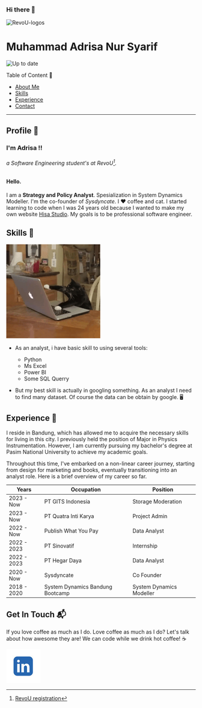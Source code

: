 ### Hi there 👋

<!-- RevoU Logos -->
![RevoU-logos](https://pkk.uma.ac.id/wp-content/uploads/2023/06/revo.png "RevoU Logos")
<!-- { width="20%" style="display: block; margin: 0 auto; max-height: 300px;"} -->

<!-- Header md file -->

# Muhammad Adrisa Nur Syarif
![Up to date](https://github.com/ikatyang/emoji-cheat-sheet/workflows/Up%20to%20Date/badge.svg)

<!--
 Purpose 
> This is an assignment for "My Profile"
-->

<!-- Navigation -->
Table of Content :memo:
-  [About Me](#Profile "About Me")
-  [Skills](#Skills-:briefcase: "My Skills")
-  [Experience](#Experience-:rocket: "My Experience")
-  [Contact](#Get-In-Touch-:mailbox_with_mail: "My Contact")

---

<!-- Content 1: About Me -->

## Profile :triangular_flag_on_post:
### I'm Adrisa 	:bangbang:

###### a Software Engineering student's at RevoU[^1].

<!-- Footnote RevoU site -->
[^1]: [RevoU registration](https://revou.co/software-engineering?&eid=1697019632813&targeting=1&cat=D&x6=K)

<!-- Profile image -->
<!--![Photos](./assets/profile-img.jpg "Muhammad Adrisa Nur Syarif")-->
<!-- { width="50%" style="display: block; margin: 0 auto; max-height: 300px; object-fit: cover; object-position: center; border-radius: 10px;"} -->

#### Hello. 
<!-- {style="text-align: center;"} -->

<!-- About me -->
I am a **Strategy and Policy Analyst**. Spesialization in System Dynamics Modeller. I'm the co-founder of *Sysdyncate*. I :heart: coffee and cat. I started learning to code when I was 24 years old because I wanted to make my own website [Hisa Studio](https://www.hisastudio.com/ "Hisa Studio Site"). My goals is to be professional software engineer.


<!-- My Skills -->

## Skills :briefcase:
![Cat-Typing](./assets/cat-typing.gif "Cat Typing")
- As an analyst, i have basic skill to using several tools:
  - Python
  - Ms Excel
  - Power BI
  - Some SQL Querry

- But my best skill is actually in googling something. As an analyst I need to find many dataset. Of course the data can be obtain by google. :desktop_computer:

## Experience :rocket:

I reside in Bandung, which has allowed me to acquire the necessary skills for living in this city. I previously held the position of Major in Physics Instrumentation. However, I am currently pursuing my bachelor's degree at Pasim National University to achieve my academic goals.

Throughout this time, I've embarked on a non-linear career journey, starting from design for marketing and books, eventually transitioning into an analyst role. Here is a brief overview of my career so far.

|Years|Occupation|Position| 
|-----------|--------|-------|
|2023 - Now | PT GITS Indonesia | Storage Moderation |
|2023 - Now | PT Quatra Inti Karya | Project Admin |
|2022 - Now | Publish What You Pay | Data Analyst |
|2022 - 2023 | PT Sinovatif | Internship |
|2022 - 2023 | PT Hegar Daya | Data Analyst |
|2020 - Now | Sysdyncate | Co Founder |
|2018 - 2020 | System Dynamics Bandung Bootcamp | System Dynamics Modeller |

## Get In Touch :mailbox_with_mail:
If you love coffee as much as I do. 
Love coffee as much as I do? Let's talk about how awesome they are! We can code while we drink hot coffee! :coffee:

[![linked-in](./assets/linkedin-logo.jpg)](https://www.linkedin.com/in/adrisa-syarif/)
